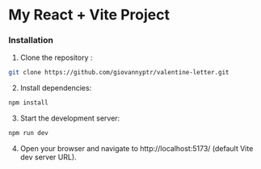 # My React + Vite Project

### Installation
1. Clone the repository :

```bash
git clone https://github.com/giovannyptr/valentine-letter.git
```


2. Install dependencies:
```bash
npm install
```
3. Start the development server:
```bash
npm run dev
```
4. Open your browser and navigate to http://localhost:5173/ (default Vite dev server URL).


